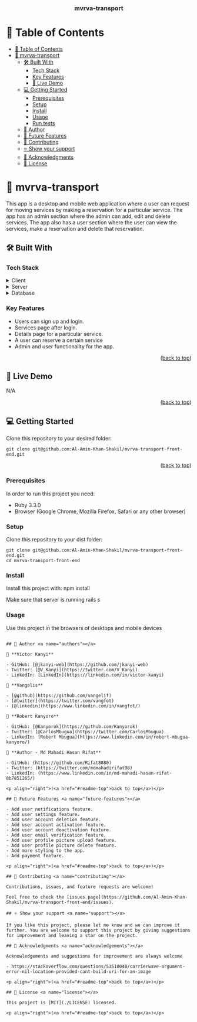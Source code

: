 <a name="readme-top"></a>

<div align="center">

  <h3><b>mvrva-transport</b></h3>

</div>

# 📗 Table of Contents

- [📗 Table of Contents](#-table-of-contents)
- [📖 mvrva-transport ](#-mvrva-transport-)
  - [🛠 Built With ](#-built-with-)
    - [Tech Stack ](#tech-stack-)
    - [Key Features ](#key-features-)
    - [🚀 Live Demo](#live-demo) 
  - [💻 Getting Started ](#-getting-started-)
    - [Prerequisites](#prerequisites)
    - [Setup](#setup)
    - [Install](#install)
    - [Usage](#usage)
    - [Run tests](#run-tests)
  - [👥 Author ](#-author-)
  - [🔭 Future Features ](#-future-features-)
  - [🤝 Contributing ](#-contributing-)
  - [⭐️ Show your support ](#️-show-your-support-)
  - [🙏 Acknowledgments ](#-acknowledgments-)
  - [📝 License ](#-license-)

<!-- PROJECT DESCRIPTION -->

# 📖 mvrva-transport <a name="about-project"></a>

This app is a desktop and mobile web application where a user can request for moving services by making a reservation for a particular service. The app has an admin section where the admin can add, edit and delete services. The app also has a user section where the user can view the services, make a reservation and delete that reservation.

## 🛠 Built With <a name="built-with"></a>

### Tech Stack <a name="tech-stack"></a>

<details>
  <summary>Client</summary>
  <ul>
    <li><a href="https://rubyonrails.org">React</a></li>
  </ul>
</details>

<details>
  <summary>Server</summary>
  <ul>
    <li><a href="https://rubyonrails.org">Ruby on Rails</a></li>
  </ul>
</details>

<details>
<summary>Database</summary>
  <ul>
    <li><a href="https://www.postgresql.org/">PostgreSQL</a></li>
  </ul>
</details>

### Key Features <a name="key-features"></a>

- Users can sign up and login.
- Services page after login.
- Details page for a particular service.
- A user can reserve a certain service
- Admin and user functionality for the app.

<p align="right">(<a href="#readme-top">back to top</a>)</p>

## 🚀 Live Demo <a name="live-demo"></a>

N/A

<p align="right">(<a href="#readme-top">back to top</a>)</p>

## 💻 Getting Started <a name="getting-started"></a>

Clone this repository to your desired folder:

```
git clone git@github.com:Al-Amin-Khan-Shakil/mvrva-transport-front-end.git
```

<p align="right">(<a href="#readme-top">back to top</a>)</p>

### Prerequisites

In order to run this project you need:

- Ruby 3.3.0
- Browser (Google Chrome, Mozilla Firefox, Safari or any other browser)

### Setup

Clone this repository to your dist folder:

```
git clone git@github.com:Al-Amin-Khan-Shakil/mvrva-transport-front-end.git
cd mvrva-transport-front-end
```

### Install

Install this project with:
npm install

Make sure that server is running
rails s

### Usage

Use this project in the browsers of desktops and mobile devices

```

## 👥 Author <a name="authors"></a>

👤 **Victor Kanyi**

- GitHub: [@jkanyi-web](https://github.com/jkanyi-web)
- Twitter: [@V_Kanyi](https://twitter.com/V_Kanyi)
- LinkedIn: [LinkedIn](https://linkedin.com/in/victor-kanyi)

👤 **Vangelis**

- [@github](https://github.com/vangelif)
- [@twitter](https://twitter.com/vangfot)
- [@linkedin](https://www.linkedin.com/in/vangfot/)

👤 **Robert Kanyoro**

- GitHub: [@Kanyorok](https://github.com/Kanyorok)
- Twitter: [@CarlosMbugua](https://twitter.com/CarlosMbugua)
- LinkedIn: [Robert Mbugua](https://www.linkedin.com/in/robert-mbugua-kanyoro/)

👤 **Author - Md Mahadi Hasan Rifat**

- GitHub: (https://github.com/Rifat8080)
- Twitter: (https://twitter.com/mdmahadirifat98)
- LinkedIn: (https://www.linkedin.com/in/md-mahadi-hasan-rifat-8b7851265/)

<p align="right">(<a href="#readme-top">back to top</a>)</p>

## 🔭 Future Features <a name="future-features"></a>

- Add user notifications feature.
- Add user settings feature.
- Add user account deletion feature.
- Add user account activation feature.
- Add user account deactivation feature.
- Add user email verification feature.
- Add user profile picture upload feature.
- Add user profile picture delete feature.
- Add more styling to the app.
- Add payment feature.

<p align="right">(<a href="#readme-top">back to top</a>)</p>

## 🤝 Contributing <a name="contributing"></a>

Contributions, issues, and feature requests are welcome!

Feel free to check the [issues page](https://github.com/Al-Amin-Khan-Shakil/mvrva-transport-front-end/issues).

## ⭐️ Show your support <a name="support"></a>

If you like this project, please let me know and we can improve it further. You are welcome to support this project by giving suggestions for improvement and leaving a star on the project.

## 🙏 Acknowledgments <a name="acknowledgements"></a>

Acknowledgements and suggestions for improvement are always welcome

- https://stackoverflow.com/questions/53510040/carrierwave-argument-error-nil-location-provided-cant-build-uri-for-an-image

<p align="right">(<a href="#readme-top">back to top</a>)</p>

## 📝 License <a name="license"></a>

This project is [MIT](./LICENSE) licensed.

<p align="right">(<a href="#readme-top">back to top</a>)</p>
